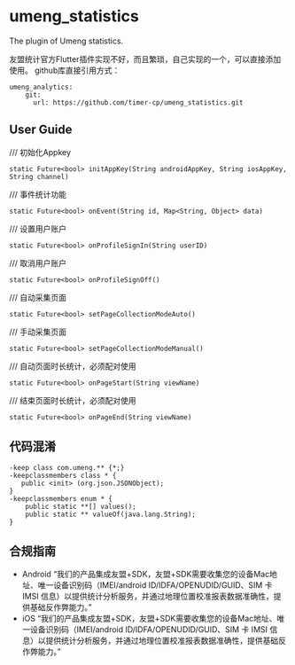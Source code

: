 # umeng_statistics

The plugin of Umeng statistics.

友盟统计官方Flutter插件实现不好，而且繁琐，自己实现的一个，可以直接添加使用。
 github库直接引用方式：
 ```
 umeng_analytics:
     git:
       url: https://github.com/timer-cp/umeng_statistics.git
 ```

## User Guide

/// 初始化Appkey
```
static Future<bool> initAppKey(String androidAppKey, String iosAppKey, String channel)
```
/// 事件统计功能
```
static Future<bool> onEvent(String id, Map<String, Object> data)
```
/// 设置用户账户
```
static Future<bool> onProfileSignIn(String userID)
```
/// 取消用户账户
```
static Future<bool> onProfileSignOff()
```
/// 自动采集页面
```
static Future<bool> setPageCollectionModeAuto()
```
/// 手动采集页面
```
static Future<bool> setPageCollectionModeManual()
```
/// 自动页面时长统计，必须配对使用
```
static Future<bool> onPageStart(String viewName)
```
/// 结束页面时长统计，必须配对使用
```
static Future<bool> onPageEnd(String viewName)
```

## 代码混淆
```
-keep class com.umeng.** {*;}
-keepclassmembers class * {
   public <init> (org.json.JSONObject);
}
-keepclassmembers enum * {
    public static **[] values();
    public static ** valueOf(java.lang.String);
}
```

## 合规指南
* Android
“我们的产品集成友盟+SDK，友盟+SDK需要收集您的设备Mac地址、唯一设备识别码（IMEI/android ID/IDFA/OPENUDID/GUID、SIM 卡 IMSI 信息）以提供统计分析服务，并通过地理位置校准报表数据准确性，提供基础反作弊能力。”
* iOS
“我们的产品集成友盟+SDK，友盟+SDK需要收集您的设备Mac地址、唯一设备识别码（IMEI/android ID/IDFA/OPENUDID/GUID、SIM 卡 IMSI 信息）以提供统计分析服务，并通过地理位置校准报表数据准确性，提供基础反作弊能力。”

